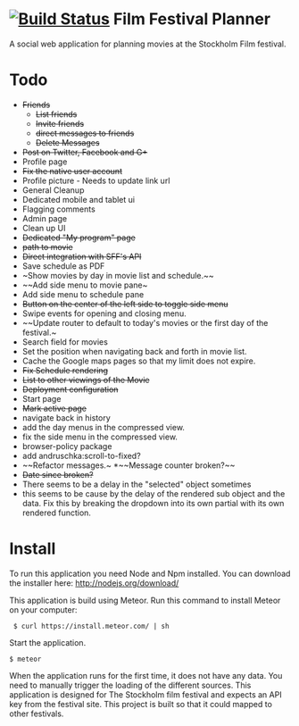 [![Build Status](https://travis-ci.org/fredstrange/movie_planner.svg?branch=master)](https://travis-ci.org/fredstrange/movie_planner)
Film Festival Planner
=====================

A social web application for planning movies at the Stockholm Film festival.

Todo
===============

* ~~Friends~~
  * ~~List friends~~
  * ~~Invite friends~~
  * ~~direct messages to friends~~
  * ~~Delete Messages~~
* ~~Post on Twitter, Facebook and G+~~
* Profile page
 * ~~Fix the native user account~~
 * Profile picture - Needs to update link url
 * General Cleanup
* Dedicated mobile and tablet ui
* Flagging comments
* Admin page
* Clean up UI
* ~~Dedicated "My program" page~~
* ~~path to movie~~
* ~~Direct integration with SFF's API~~
* Save schedule as PDF
* ~Show movies by day in movie list and schedule.~~
 * ~~Add side menu to movie pane~
 * Add side menu to schedule pane
 * ~~Button on the center of the left side to toggle side menu~~
 * Swipe events for opening and closing menu.
 * ~~Update router to default to today's movies or the first day of the festival.~
* Search field for movies
* Set the position when navigating back and forth in movie list.
* Cache the Google maps pages so that my limit does not expire.
* ~~Fix Schedule rendering~~
* ~~List to other viewings of the Movie~~
* ~~Deployment configuration~~
* Start page
* ~~Mark active page~~
* navigate back in history
* add the day menus in the compressed view.
* fix the side menu in the compressed view.
* browser-policy package
* add andruschka:scroll-to-fixed?
* ~~Refactor messages.~
 *~~Message counter broken?~~
 * ~~Date since broken?~~
* There seems to be a delay in the "selected" object sometimes
 * this seems to be cause by the delay of the rendered sub object and the data. Fix this by breaking the dropdown into its own partial with its own rendered function.


Install
=======

To run this application you need Node and Npm installed. You can download the installer here: http://nodejs.org/download/

This application is build using Meteor. Run this command to install Meteor on your computer:

```
 $ curl https://install.meteor.com/ | sh
```


Start the application.

```
$ meteor
```

When the application runs for the first time, it does not have any data. You need to manually trigger the loading of the different sources.
This application is designed for The Stockholm film festival and expects an API key from the festival site. This project is built so that it could mapped to other festivals. 

